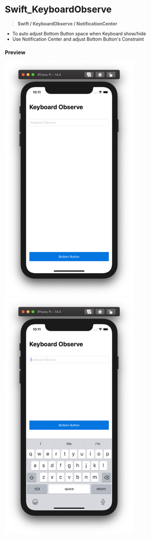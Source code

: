 # Swift_KeyboardObserve

> **Swift / KeyboardObserve / NotificationCenter**



- To auto adjust Bottom Button space when Keyboard show/hide
- Use Notification Center and adjust Bottom Button's Constraint



### Preview

<p float="left">
  <img src="README_src/screenShot1.png" width="400">
  <img src="README_src/screenShot2.png" width="400">
</p>

